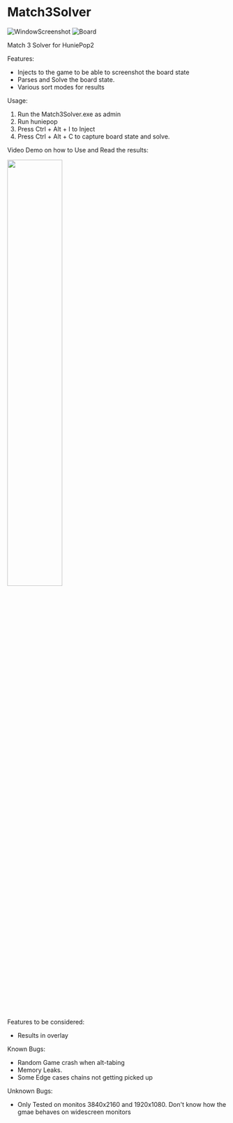 # Match3Solver

![WindowScreenshot](https://i.imgur.com/97MEtvU.jpg)
![Board](https://i.imgur.com/CLusuxr.jpg)

Match 3 Solver for HuniePop2

Features:
- Injects to the game to be able to screenshot the board state
- Parses and Solve the board state.
- Various sort modes for results

Usage:
1) Run the Match3Solver.exe as admin
2) Run huniepop
3) Press Ctrl + Alt + I to Inject
4) Press Ctrl + Alt + C to capture board state and solve.

Video Demo on how to Use and Read the results:

[<img src="https://img.youtube.com/vi/nof1xo_q4ws/maxresdefault.jpg" width="50%">](https://youtu.be/nof1xo_q4ws)

Features to be considered:
- Results in overlay

Known Bugs:
- Random Game crash when alt-tabing
- Memory Leaks.
- Some Edge cases chains not getting picked up

Unknown Bugs:
- Only Tested on monitos 3840x2160 and 1920x1080. Don't know how the gmae behaves on widescreen monitors
